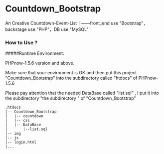 Countdown_Bootstrap
===================

An Creative Countdown-Event-List！——front_end use "Bootstrap"，backstage use "PHP"，DB use "MySQL"

### How to Use ?

#####Runtime Environment:

PHPnow-1.5.6 version and above.

Make sure that your environment is OK and then put this project "Countdown_Bootstrap" into 
the subdirectory called "htdocs" of PHPnow-1.5.6

Please pay attention that the needed DataBase called "list.sql" , I put it into the subdirectory "the subdirectory " of "Countdown_Bootstrap"  

    .htdocs
    |-- Countdown_Bootstrap
    |   |-- countdown
    |   |-- css
    |   |-- DataBase
    |       |--list.sql
    |-- img
    |-- js
    |-- login.html
    |...
